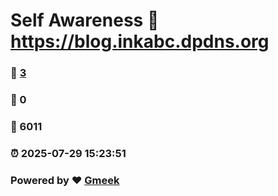 # Self Awareness :link: https://blog.inkabc.dpdns.org 
### :page_facing_up: [3](https://blog.inkabc.dpdns.org/tag.html) 
### :speech_balloon: 0 
### :hibiscus: 6011 
### :alarm_clock: 2025-07-29 15:23:51 
### Powered by :heart: [Gmeek](https://github.com/Meekdai/Gmeek)
